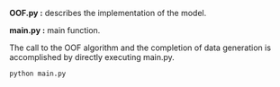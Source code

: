 **OOF.py :** describes the implementation of the model.

**main.py :** main function.

The call to the OOF algorithm and the completion of data generation is accomplished by directly executing main.py.

```python
python main.py
```

